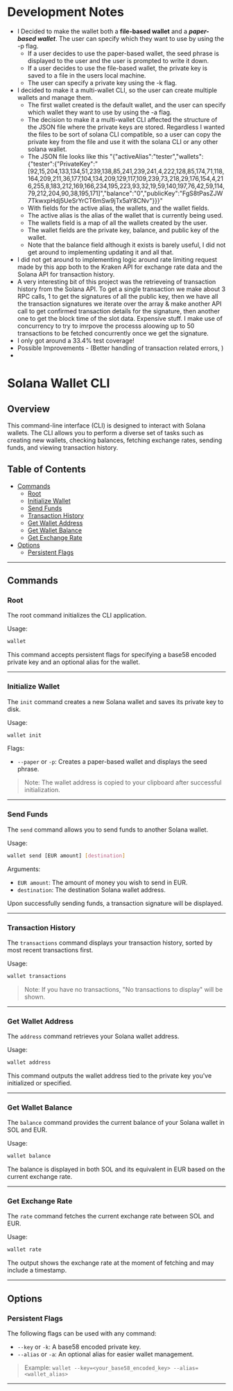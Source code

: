 

# Development Notes
* I Decided to make the wallet both a **file-based wallet** and a **_paper-based wallet_**. The user can specify which they want to use by using the -p flag.
  * If a user decides to use the paper-based wallet, the seed phrase is displayed to the user and the user is prompted to write it down.
  * If a user decides to use the file-based wallet, the private key is saved to a file in the users local machine.
  * The user can specify a private key using the -k flag.
* I decided to make it a multi-wallet CLI, so the user can create multiple wallets and manage them.
  * The first wallet created is the default wallet, and the user can specify which wallet they want to use by using the -a flag.
  * The decision to make it a multi-wallet CLI affected the structure of the JSON file where the private keys are stored. Regardless I wanted the files to be sort of solana CLI compatible, so a user can copy the private key from the file and use it with the solana CLI or any other solana wallet.
  * The JSON file looks like this "{"activeAlias":"tester","wallets":{"tester":{"PrivateKey":"[92,15,204,133,134,51,239,138,85,241,239,241,4,222,128,85,174,71,118,164,209,211,36,177,104,134,209,129,117,109,239,73,218,29,176,154,4,216,255,8,183,212,169,166,234,195,223,93,32,19,59,140,197,76,42,59,114,79,212,204,90,38,195,171]","balance":"0","publicKey":"FgS8tPasZJW7TkwxpHdj5UeSrYrCT6mSw9jTx5aY8CNv"}}}"
  * With fields for the active alias, the wallets, and the wallet fields.
  * The active alias is the alias of the wallet that is currently being used.
  * The wallets field is a map of all the wallets created by the user.
  * The wallet fields are the private key, balance, and public key of the wallet.
  * Note that the balance field although it exists is barely useful, I did not get around to implementing updating it and all that.
* I did not get around to implementing logic around rate limiting request made by this app both to the Kraken API for exchange rate data and the Solana API for transaction history.
* A very interesting bit of this project was the retrieveing of transaction history from the Solana API. To get a single transaction we make about 3 RPC calls, 1 to get the signatures of all the public key, then we have all the transaction signatures we iterate over the array & make another API call to get confirmed transaction details for the signature, then another one to get the block time of the slot data. Expensive stuff. I make use of concurrency to try to imrpove the processs aloowing up to 50 transactions to be fetched concurrently once we get the signature.
* I only got around a 33.4% test coverage!
* Possible Improvements - (Better handling of transaction related errors, )
* 
# Solana Wallet CLI

## Overview

This command-line interface (CLI) is designed to interact with Solana wallets. The CLI allows you to perform a diverse set of tasks such as creating new wallets, checking balances, fetching exchange rates, sending funds, and viewing transaction history.

## Table of Contents

- [Commands](#commands)
    - [Root](#root)
    - [Initialize Wallet](#initialize-wallet)
    - [Send Funds](#send-funds)
    - [Transaction History](#transaction-history)
    - [Get Wallet Address](#get-wallet-address)
    - [Get Wallet Balance](#get-wallet-balance)
    - [Get Exchange Rate](#get-exchange-rate)
- [Options](#options)
    - [Persistent Flags](#persistent-flags)

---

## Commands

### Root

The root command initializes the CLI application.

Usage:
```bash
wallet
```
This command accepts persistent flags for specifying a base58 encoded private key and an optional alias for the wallet.

---

### Initialize Wallet

The `init` command creates a new Solana wallet and saves its private key to disk.

Usage:
```bash
wallet init
```
Flags:
- `--paper` or `-p`: Creates a paper-based wallet and displays the seed phrase.

> Note: The wallet address is copied to your clipboard after successful initialization.

---

### Send Funds

The `send` command allows you to send funds to another Solana wallet.

Usage:
```bash
wallet send [EUR amount] [destination]
```
Arguments:
- `EUR amount`: The amount of money you wish to send in EUR.
- `destination`: The destination Solana wallet address.

Upon successfully sending funds, a transaction signature will be displayed.

---

### Transaction History

The `transactions` command displays your transaction history, sorted by most recent transactions first.

Usage:
```bash
wallet transactions
```

> Note: If you have no transactions, "No transactions to display" will be shown.

---

### Get Wallet Address

The `address` command retrieves your Solana wallet address.

Usage:
```bash
wallet address
```

This command outputs the wallet address tied to the private key you've initialized or specified.

---

### Get Wallet Balance

The `balance` command provides the current balance of your Solana wallet in SOL and EUR.

Usage:
```bash
wallet balance
```

The balance is displayed in both SOL and its equivalent in EUR based on the current exchange rate.

---

### Get Exchange Rate

The `rate` command fetches the current exchange rate between SOL and EUR.

Usage:
```bash
wallet rate
```

The output shows the exchange rate at the moment of fetching and may include a timestamp.

---

## Options

### Persistent Flags

The following flags can be used with any command:

- `--key` or `-k`: A base58 encoded private key.
- `--alias` or `-a`: An optional alias for easier wallet management.

> Example: `wallet --key=<your_base58_encoded_key> --alias=<wallet_alias>`

---